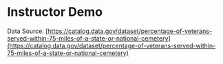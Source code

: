# Instructor Demo

Data Source: [https://catalog.data.gov/dataset/percentage-of-veterans-served-within-75-miles-of-a-state-or-national-cemetery](https://catalog.data.gov/dataset/percentage-of-veterans-served-within-75-miles-of-a-state-or-national-cemetery)
